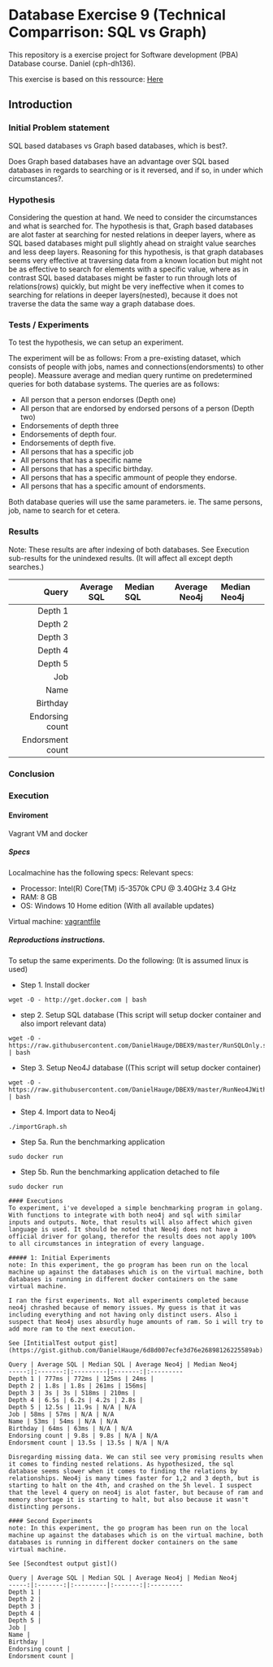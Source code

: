 # Database Exercise 9 (Technical Comparrison: SQL vs Graph)
This repository is a exercise project for Software development (PBA) Database course. Daniel (cph-dh136).

This exercise is based on this ressource: [Here](https://github.com/datsoftlyngby/soft2018spring-databases-teaching-material/blob/master/assignments/Neo4J%20Exercise.ipynb)

## Introduction
### Initial Problem statement
SQL based databases vs Graph based databases, which is best?.

Does Graph based databases have an advantage over SQL based databases in regards to searching or is it reversed, and if so, in under which circumstances?.

### Hypothesis
Considering the question at hand. We need to consider the circumstances and what is searched for. The hypothesis is that, Graph based databases are alot faster at searching for nested relations in deeper layers, where as SQL based databases might pull slightly ahead on straight value searches and less deep layers. Reasoning for this hypothesis, is that graph databases seems very effective at traversing data from a known location but might not be as effective to search for elements with a specific value, where as in contrast SQL based databases might be faster to run through lots of relations(rows) quickly, but might be very ineffective when it comes to searching for relations in deeper layers(nested), because it does not traverse the data the same way a graph database does.

### Tests / Experiments
To test the hypothesis, we can setup an experiment.

The experiment will be as follows: From a pre-existing dataset, which consists of people with jobs, names and connections(endorsments) to other people). Meassure average and median query runtime on predetermined queries for both database systems. The queries are as follows:
- All person that a person endorses (Depth one)
- All person that are endorsed by endorsed persons of a person (Depth two)
- Endorsements of depth three
- Endorsements of depth four.
- Endorsements of depth five.
- All persons that has a specific job
- All persons that has a specific name
- All persons that has a specific birthday.
- All persons that has a specific ammount of people they endorse.
- All persons that has a specific amount of endorsments.

Both database queries will use the same parameters. ie. The same persons, job, name to search for et cetera.

### Results
Note: These results are after indexing of both databases. See Execution sub-results for the unindexed results. (It will affect all except depth searches.)

Query | Average SQL | Median SQL | Average Neo4j | Median Neo4j
-----:|:-------:|:---------|:-------:|:---------
Depth 1 | 
Depth 2 | 
Depth 3 | 
Depth 4 | 
Depth 5 | 
Job | 
Name | 
Birthday | 
Endorsing count | 
Endorsment count |

### Conclusion

### Execution
#### Enviroment
Vagrant VM and docker

##### Specs
Localmachine has the following specs:
Relevant specs: 
 - Processor: Intel(R) Core(TM) i5-3570k CPU @ 3.40GHz 3.4 GHz
 - RAM: 8 GB
 - OS: Windows 10 Home edition (With all available updates)
 
Virtual machine: [vagrantfile](https://github.com/DanielHauge/DBEX9/blob/master/vagrantfile) 

##### Reproductions instructions.
To setup the same experiments. Do the following: (It is assumed linux is used)

- Step 1. Install docker
```
wget -O - http://get.docker.com | bash
```
- step 2. Setup SQL database (This script will setup docker container and also import relevant data)
```
wget -O - https://raw.githubusercontent.com/DanielHauge/DBEX9/master/RunSQLOnly.sh | bash
```
- Step 3. Setup Neo4J database ((This script will setup docker container)
```
wget -O - https://raw.githubusercontent.com/DanielHauge/DBEX9/master/RunNeo4JWithDatas.sh | bash
```
- Step 4. Import data to Neo4j
```
./importGraph.sh
```
- Step 5a. Run the benchmarking application
```
sudo docker run
```
- Step 5b. Run the benchmarking application detached to file
```
sudo docker run

#### Executions
To experiment, i've developed a simple benchmarking program in golang. With functions to integrate with both neo4j and sql with similar inputs and outputs. Note, that results will also affect which given language is used. It should be noted that Neo4j does not have a official driver for golang, therefor the results does not apply 100% to all circumstances in integration of every language.

##### 1: Initial Experiments
note: In this experiment, the go program has been run on the local machine up against the databases which is on the virtual machine, both databases is running in different docker containers on the same virtual machine.

I ran the first experiments. Not all experiments completed because neo4j chrashed because of memory issues. My guess is that it was including everything and not having only distinct users. Also i suspect that Neo4j uses absurdly huge amounts of ram. So i will try to add more ram to the next execution. 

See [IntitialTest output gist](https://gist.github.com/DanielHauge/6d8d007ecfe3d76e26898126225589ab)

Query | Average SQL | Median SQL | Average Neo4j | Median Neo4j
-----:|:-------:|:---------|:-------:|:---------
Depth 1 | 777ms | 772ms | 125ms | 24ms |
Depth 2 | 1.8s | 1.8s | 261ms | 156ms|
Depth 3 | 3s | 3s | 518ms | 210ms |
Depth 4 | 6.5s | 6.2s | 4.2s | 2.8s |
Depth 5 | 12.5s | 11.9s | N/A | N/A
Job | 58ms | 57ms | N/A | N/A
Name | 53ms | 54ms | N/A | N/A
Birthday | 64ms | 63ms | N/A | N/A
Endorsing count | 9.8s | 9.8s | N/A | N/A
Endorsment count | 13.5s | 13.5s | N/A | N/A

Disregarding missing data. We can stil see very promising results when it comes to finding nested relations. As hypothesized, the sql database seems slower when it comes to finding the relations by relationships. Neo4j is many times faster for 1,2 and 3 depth, but is starting to halt on the 4th, and crashed on the 5h level. I suspect that the level 4 query on neo4j is alot faster, but because of ram and memory shortage it is starting to halt, but also because it wasn't distincting persons.

#### Second Experiments
note: In this experiment, the go program has been run on the local machine up against the databases which is on the virtual machine, both databases is running in different docker containers on the same virtual machine.

See [Secondtest output gist]()

Query | Average SQL | Median SQL | Average Neo4j | Median Neo4j
-----:|:-------:|:---------|:-------:|:---------
Depth 1 | 
Depth 2 | 
Depth 3 | 
Depth 4 | 
Depth 5 | 
Job | 
Name | 
Birthday | 
Endorsing count | 
Endorsment count |









